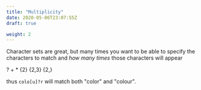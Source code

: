 ```yaml
---
title: "Multiplicity"
date: 2020-05-06T23:07:55Z
draft: true

weight: 2
---
```


Character sets are great, but many times you want to be able to specify the characters to match and *how many times* those characters will appear



? + * {2} {2,3} {2,}



thus `colo[u]?r` will match both "color" and "colour".
